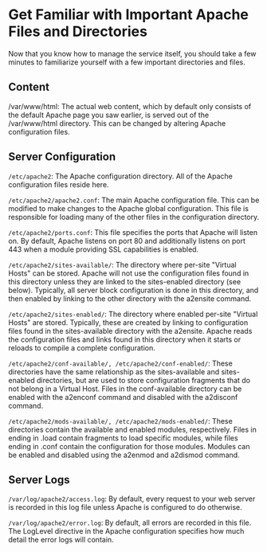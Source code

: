 # Get Familiar with Important Apache Files and Directories

Now that you know how to manage the service itself, you should take a few minutes to familiarize yourself with a few important directories and files.

 ## Content

/var/www/html: The actual web content, which by default only consists of the default Apache page you saw earlier, is served out of the /var/www/html directory. This can be changed by altering Apache configuration files.

## Server Configuration

```/etc/apache2```: The Apache configuration directory. All of the Apache configuration files reside here.


```/etc/apache2/apache2.conf```: The main Apache configuration file. This can be modified to make changes to the Apache global configuration. This file is responsible for loading many of the other files in the configuration directory.


```/etc/apache2/ports.conf```: This file specifies the ports that Apache will listen on. By default, Apache listens on port 80 and additionally listens on port 443 when a module providing SSL capabilities is enabled.


```/etc/apache2/sites-available/```: The directory where per-site "Virtual Hosts" can be stored. Apache will not use the configuration files found in this directory unless they are linked to the sites-enabled directory (see below). Typically, all server block configuration is done in this directory, and then enabled by linking to the other directory with the a2ensite command.


```/etc/apache2/sites-enabled/```: The directory where enabled per-site "Virtual Hosts" are stored. Typically, these are created by linking to configuration files found in the sites-available directory with the a2ensite. Apache reads the configuration files and links found in this directory when it starts or reloads to compile a complete configuration.


```/etc/apache2/conf-available/, /etc/apache2/conf-enabled/```: These directories have the same relationship as the sites-available and sites-enabled directories, but are used to store configuration fragments that do not belong in a Virtual Host. Files in the conf-available directory can be enabled with the a2enconf command and disabled with the a2disconf command.


```/etc/apache2/mods-available/, /etc/apache2/mods-enabled/```: These directories contain the available and enabled modules, respectively. Files in ending in .load contain fragments to load specific modules, while files ending in .conf contain the configuration for those modules. Modules can be enabled and disabled using the a2enmod and a2dismod command.


## Server Logs


```/var/log/apache2/access.log```: By default, every request to your web server is recorded in this log file unless Apache is configured to do otherwise.


```/var/log/apache2/error.log```: By default, all errors are recorded in this file. The LogLevel directive in the Apache configuration specifies how much detail the error logs will contain.

